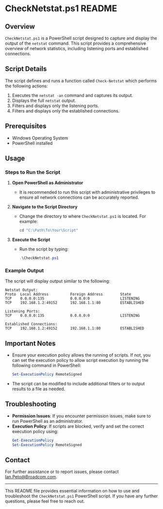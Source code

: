 # CheckNetstat.ps1 README

## Overview

`CheckNetstat.ps1` is a PowerShell script designed to capture and display the output of the `netstat` command. This script provides a comprehensive overview of network statistics, including listening ports and established connections.

## Script Details

The script defines and runs a function called `Check-Netstat` which performs the following actions:
1. Executes the `netstat -an` command and captures its output.
2. Displays the full `netstat` output.
3. Filters and displays only the listening ports.
4. Filters and displays only the established connections.

## Prerequisites

- Windows Operating System
- PowerShell installed

## Usage

### Steps to Run the Script

1. **Open PowerShell as Administrator**
   - It is recommended to run this script with administrative privileges to ensure all network connections can be accurately reported.

2. **Navigate to the Script Directory**
   - Change the directory to where `CheckNetstat.ps1` is located. For example:
     ```powershell
     cd "C:\Path\To\Your\Script"
     ```

3. **Execute the Script**
   - Run the script by typing:
     ```powershell
     .\CheckNetstat.ps1
     ```

### Example Output

The script will display output similar to the following:

```
Netstat Output:
Proto  Local Address          Foreign Address        State
TCP    0.0.0.0:135            0.0.0.0:0              LISTENING
TCP    192.168.1.2:49152      192.168.1.1:80         ESTABLISHED

Listening Ports:
TCP    0.0.0.0:135            0.0.0.0:0              LISTENING

Established Connections:
TCP    192.168.1.2:49152      192.168.1.1:80         ESTABLISHED
```

## Important Notes

- Ensure your execution policy allows the running of scripts. If not, you can set the execution policy to allow script execution by running the following command in PowerShell:
  ```powershell
  Set-ExecutionPolicy RemoteSigned
  ```

- The script can be modified to include additional filters or to output results to a file as needed.

## Troubleshooting

- **Permission Issues**: If you encounter permission issues, make sure to run PowerShell as an administrator.
- **Execution Policy**: If scripts are blocked, verify and set the correct execution policy using:
  ```powershell
  Get-ExecutionPolicy
  Set-ExecutionPolicy RemoteSigned
  ```

## Contact

For further assistance or to report issues, please contact Ian.Peto@Broadcom.com.

---

This README file provides essential information on how to use and troubleshoot the `CheckNetstat.ps1` PowerShell script. If you have any further questions, please feel free to reach out.

